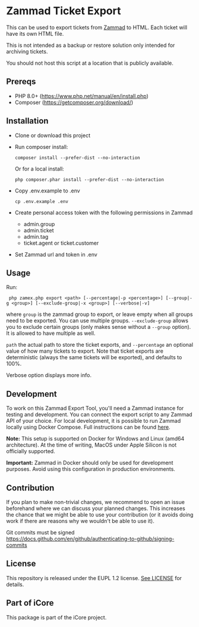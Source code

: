 # Zammad Ticket Export

This can be used to export tickets from [Zammad](https://zammad.org) to HTML.
Each ticket will have its own HTML file.

This is not intended as a backup or restore solution only intended for archiving tickets.

You should not host this script at a location that is publicly available.

## Prereqs

- PHP 8.0+ (https://www.php.net/manual/en/install.php)
- Composer (https://getcomposer.org/download/)

## Installation

- Clone or download this project
- Run composer install:
    ```
    composer install --prefer-dist --no-interaction
    ```
  Or for a local install:
    ```
    php composer.phar install --prefer-dist --no-interaction
    ```
- Copy .env.example to .env

    ```
    cp .env.example .env
    ```
- Create personal access token with the following permissions in Zammad
    - admin.group
    - admin.ticket
    - admin.tag
    - ticket.agent or ticket.customer
- Set Zammad url and token in .env

## Usage

Run:

     php zamex.php export <path> [--percentage|-p <percentage>] [--group|-g <group>] [--exclude-group|-x <group>] [--verbose|-v]

where `group` is the zammad group to export, or leave empty when all groups need to be exported.
You can use multiple groups. `--exclude-group` allows you to exclude certain groups (only makes sense
without a `--group` option). It is allowed to have multiple as well.

`path` the actual path to store the ticket exports, and `--percentage` an optional value of how
many tickets to export. Note that ticket exports are deterministic (always the same tickets will
be exported), and defaults to 100%.

Verbose option displays more info.

## Development

To work on this Zammad Export Tool, you'll need a Zammad instance for testing and development. You can connect the export script to any Zammad API of your choice. For local development, it is possible to run Zammad locally using Docker Compose. Full instructions can be found [here](https://docs.zammad.org/en/latest/install/docker-compose.html).

**Note:** This setup is supported on Docker for Windows and Linux (amd64 architecture). At the time of writing, MacOS under Apple Silicon is not officially supported.

**Important:** Zammad in Docker should only be used for development purposes. Avoid using this configuration in production environments.

## Contribution

If you plan to make non-trivial changes, we recommend to open an issue beforehand where we can discuss your planned changes. This increases the chance that we might be able to use your contribution (or it avoids doing work if there are reasons why we wouldn't be able to use it).

Git commits must be signed https://docs.github.com/en/github/authenticating-to-github/signing-commits

## License

This repository is released under the EUPL 1.2 license. [See LICENSE](LICENSE.TXT) for details.

## Part of iCore

This package is part of the iCore project.
